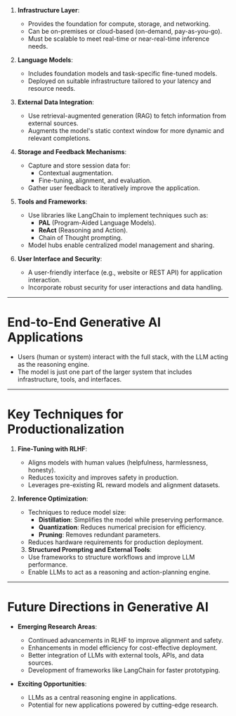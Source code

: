 1. **Infrastructure Layer**:
   - Provides the foundation for compute, storage, and networking.
   - Can be on-premises or cloud-based (on-demand, pay-as-you-go).
   - Must be scalable to meet real-time or near-real-time inference needs.

2. **Language Models**:
   - Includes foundation models and task-specific fine-tuned models.
   - Deployed on suitable infrastructure tailored to your latency and resource needs.

3. **External Data Integration**:
   - Use retrieval-augmented generation (RAG) to fetch information from external sources.
   - Augments the model's static context window for more dynamic and relevant completions.

4. **Storage and Feedback Mechanisms**:
   - Capture and store session data for:
     - Contextual augmentation.
     - Fine-tuning, alignment, and evaluation.
   - Gather user feedback to iteratively improve the application.

5. **Tools and Frameworks**:
   - Use libraries like LangChain to implement techniques such as:
     - **PAL** (Program-Aided Language Models).
     - **ReAct** (Reasoning and Action).
     - Chain of Thought prompting.
   - Model hubs enable centralized model management and sharing.

6. **User Interface and Security**:
   - A user-friendly interface (e.g., website or REST API) for application interaction.
   - Incorporate robust security for user interactions and data handling.

---

# End-to-End Generative AI Applications
- Users (human or system) interact with the full stack, with the LLM acting as the reasoning engine.
- The model is just one part of the larger system that includes infrastructure, tools, and interfaces.

---
# Key Techniques for Productionalization

1. **Fine-Tuning with RLHF**:
   - Aligns models with human values (helpfulness, harmlessness, honesty).
   - Reduces toxicity and improves safety in production.
   - Leverages pre-existing RL reward models and alignment datasets.

2. **Inference Optimization**:
   - Techniques to reduce model size:
     - **Distillation**: Simplifies the model while preserving performance.
     - **Quantization**: Reduces numerical precision for efficiency.
     - **Pruning**: Removes redundant parameters.
   - Reduces hardware requirements for production deployment.

   3. **Structured Prompting and External Tools**:
   - Use frameworks to structure workflows and improve LLM performance.
   - Enable LLMs to act as a reasoning and action-planning engine.

---

# Future Directions in Generative AI

- **Emerging Research Areas**:
  - Continued advancements in RLHF to improve alignment and safety.
  - Enhancements in model efficiency for cost-effective deployment.
  - Better integration of LLMs with external tools, APIs, and data sources.
  - Development of frameworks like LangChain for faster prototyping.

- **Exciting Opportunities**:
  - LLMs as a central reasoning engine in applications.
  - Potential for new applications powered by cutting-edge research.